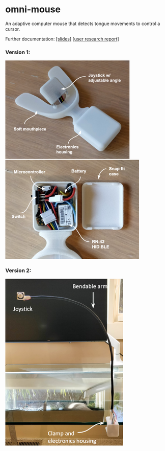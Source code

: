 # omni-mouse
An adaptive computer mouse that detects tongue movements to control a cursor.


Further documentation: [[slides]](https://docs.google.com/presentation/d/1gqfWp77rRQ_fnIK2S10crAoqV5gvX4WOMWYWn-EFgvU/edit?usp=sharing) [[user research report]](https://docs.google.com/document/d/1HK3PQHsJ8Ys6pttRrG1V9VscqA7xPYf28z5V0fU0UI0/edit?usp=sharing)

### Version 1:

<img src="v1/images/mouthpiece.png" width = "390"> <img src="v1/images/electronics.png" width = "420">

### Version 2:

<img src="v2/images/omni_v2.png" width = "370">
